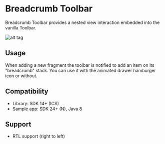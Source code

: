 # Breadcrumb Toolbar
Breadcrumb Toolbar provides a nested view interaction embedded into the vanilla Toolbar.

![alt tag](https://cloud.githubusercontent.com/assets/4641831/17498901/d62a645a-5dd2-11e6-9cab-e1d589126afb.gif)


## Usage
When adding a new fragment the toolbar is notified to add an item on its "breadcrumb" stack. You can use it with the animated drawer hamburger icon or without.

## Compatibility

- Library: SDK 14+ (ICS)
- Sample app: SDK 24+ (N), Java 8

## Support

- RTL support (right to left)
